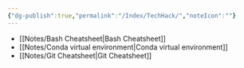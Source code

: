 ```yaml
---
{"dg-publish":true,"permalink":"/Index/TechHack/","noteIcon":""}
---
```


- [[Notes/Bash Cheatsheet\|Bash Cheatsheet]]
- [[Notes/Conda virtual environment\|Conda virtual environment]]
- [[Notes/Git Cheatsheet\|Git Cheatsheet]]
